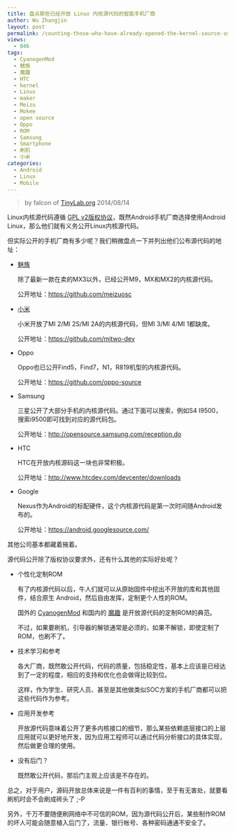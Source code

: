 ```yaml
---
title: 盘点那些已经开放 Linux 内核源代码的智能手机厂商
author: Wu Zhangjin
layout: post
permalink: /counting-those-who-have-already-opened-the-kernel-source-smartphone-maker/
views:
  - 846
tags:
  - CyanogenMod
  - 魅族
  - 魔趣
  - HTC
  - kernel
  - Linux
  - maker
  - Meizu
  - Mokee
  - open source
  - Oppo
  - ROM
  - Samsung
  - Smartphone
  - 刷机
  - 小米
categories:
  - Android
  - Linux
  - Mobile
---
```


> by falcon of [TinyLab.org][2]
> 2014/08/14

Linux内核源代码遵循 [GPL v2版权协议][3]，既然Android手机厂商选择使用Android Linux，那么他们就有义务公开Linux内核源代码。

但实际公开的手机厂商有多少呢？我们稍微盘点一下并列出他们公布源代码的地址：

  * [魅族][4]

    除了最新一款在卖的MX3以外，已经公开M9，MX和MX2的内核源代码。

    公开地址：<https://github.com/meizuosc>

  * [小米][5]

    小米开放了MI 2/MI 2S/MI 2A的内核源代码，但MI 3/MI 4/MI 1都缺席。

    公开地址：<https://github.com/mitwo-dev>

  * Oppo

    Oppo也已公开Find5，Find7，N1，R819机型的内核源代码。

    公开地址：<https://github.com/oppo-source>

  * Samsung

    三星公开了大部分手机的内核源代码。通过下面可以搜索，例如S4 I9500，搜索i9500即可找到对应的源代码包。

    公开地址：<http://opensource.samsung.com/reception.do>

  * HTC

    HTC在开放内核源码这一块也非常积极。

    公开地址：<http://www.htcdev.com/devcenter/downloads>

  * Google

    Nexus作为Android的标配硬件，这个内核源代码是第一次时间随Android发布的。

    公开地址：<https://android.googlesource.com/>

其他公司基本都藏着掖着。

源代码公开除了版权协议要求外，还有什么其他的实际好处呢？

  * 个性化定制ROM

    有了内核源代码以后，牛人们就可以从原始固件中挖出不开放的库和其他固件，结合原生 Android，然后自由发挥，定制更个人性的ROM。

    国外的 [CyanogenMod][6] 和国内的 [魔趣][7] 是开放源代码的定制ROM的典范。

    不过，如果要刷机，引导器的解锁通常是必须的，如果不解锁，即使定制了ROM，也刷不了。

  * 技术学习和参考

    各大厂商，既然敢公开代码，代码的质量，包括稳定性，基本上应该是已经达到了一定的程度，相应的支持和优化也会做得比较到位。

    这样，作为学生、研究人员、甚至是其他做类似SOC方案的手机厂商都可以把这些代码作为参考。

  * 应用开发参考

    开放源代码意味着公开了更多内核接口的细节，那么某些依赖底层接口的上层应用就可以更好地开发，因为应用工程师可以通过代码分析接口的具体实现，然后做更合理的使用。

  * 没有后门？

    既然敢公开代码，那后门主观上应该是不存在的。

总之，对于用户，源码开放总体来说是一件有百利的事情，至于有无害处，就要看刷机时会不会刷成砖头了 ;-P

另外，千万不要随便刷网络中不可信的ROM，因为源代码公开后，某些制作ROM的坏人可能会随意植入后门了，流量、银行帐号、各种密码通通不安全了。





 [2]: http://tinylab.org
 [3]: https://git.kernel.org/cgit/linux/kernel/git/torvalds/linux.git/plain/COPYING
 [4]: http://www.meizu.com
 [5]: http://www.mi.com
 [6]: http://www.cyanogenmod.org/
 [7]: http://www.mokeedev.com/en/
